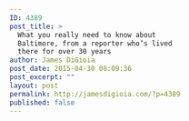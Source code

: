 ```yaml
---
ID: 4389
post_title: >
  What you really need to know about
  Baltimore, from a reporter who’s lived
  there for over 30 years
author: James DiGioia
post_date: 2015-04-30 08:09:36
post_excerpt: ""
layout: post
permalink: http://jamesdigioia.com/?p=4389
published: false
---
```

